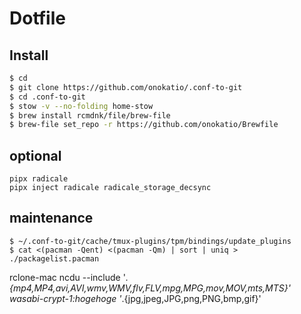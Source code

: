 # Dotfile

## Install


```zsh
$ cd
$ git clone https://github.com/onokatio/.conf-to-git
$ cd .conf-to-git
$ stow -v --no-folding home-stow
$ brew install rcmdnk/file/brew-file
$ brew-file set_repo -r https://github.com/onokatio/Brewfile
```

## optional

```
pipx radicale
pipx inject radicale radicale_storage_decsync
```

## maintenance

```
$ ~/.conf-to-git/cache/tmux-plugins/tpm/bindings/update_plugins
$ cat <(pacman -Qent) <(pacman -Qm) | sort | uniq > ./packagelist.pacman
```

rclone-mac ncdu --include '*.{mp4,MP4,avi,AVI,wmv,WMV,flv,FLV,mpg,MPG,mov,MOV,mts,MTS}' wasabi-crypt-1:hogehoge
'*.{jpg,jpeg,JPG,png,PNG,bmp,gif}'
